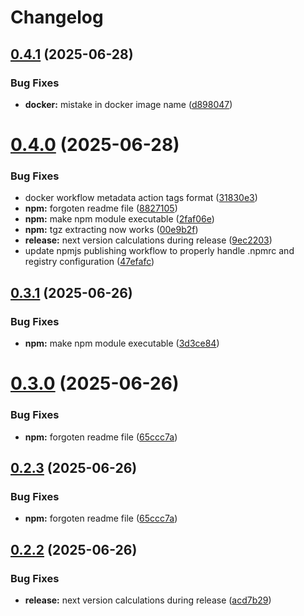 # Changelog

## [0.4.1](https://github.com/OleksandrKucherenko/mcp-obsidian-via-rest/compare/v0.4.0...v0.4.1) (2025-06-28)


### Bug Fixes

* **docker:** mistake in docker image name ([d898047](https://github.com/OleksandrKucherenko/mcp-obsidian-via-rest/commit/d8980473fad7ae491b88c15430f895cf9439e2cb))

# [0.4.0](https://github.com/OleksandrKucherenko/mcp-obsidian-via-rest/compare/v0.3.1...v0.4.0) (2025-06-28)


### Bug Fixes

* docker workflow metadata action tags format ([31830e3](https://github.com/OleksandrKucherenko/mcp-obsidian-via-rest/commit/31830e36c775279e2e3bf07e8c2613787f28c318))
* **npm:** forgoten readme file ([8827105](https://github.com/OleksandrKucherenko/mcp-obsidian-via-rest/commit/88271050a559be305e1b48c7af71b85956e571d4))
* **npm:** make npm module executable ([2faf06e](https://github.com/OleksandrKucherenko/mcp-obsidian-via-rest/commit/2faf06e99c079158cd0f740ec356bee88b3caef6))
* **npm:** tgz extracting now works ([00e9b2f](https://github.com/OleksandrKucherenko/mcp-obsidian-via-rest/commit/00e9b2f9784f864c7be5d4b9100368e77fcf7aa6))
* **release:** next version calculations during release ([9ec2203](https://github.com/OleksandrKucherenko/mcp-obsidian-via-rest/commit/9ec22035cc72f50cac38a9e8ba71947de1a01314))
* update npmjs publishing workflow to properly handle .npmrc and registry configuration ([47efafc](https://github.com/OleksandrKucherenko/mcp-obsidian-via-rest/commit/47efafc8ba438b5d85aa0fd3a590e2a168f19802))

## [0.3.1](https://github.com/OleksandrKucherenko/mcp-obsidian-via-rest/compare/v0.3.0...v0.3.1) (2025-06-26)


### Bug Fixes

* **npm:** make npm module executable ([3d3ce84](https://github.com/OleksandrKucherenko/mcp-obsidian-via-rest/commit/3d3ce844cf79154490bac4fce95b76c90f15b08a))

# [0.3.0](https://github.com/OleksandrKucherenko/mcp-obsidian-via-rest/compare/v0.2.2...v0.3.0) (2025-06-26)


### Bug Fixes

* **npm:** forgoten readme file ([65ccc7a](https://github.com/OleksandrKucherenko/mcp-obsidian-via-rest/commit/65ccc7a0820883f48edf08a5e62afd86d0b4e538))

## [0.2.3](https://github.com/OleksandrKucherenko/mcp-obsidian-via-rest/compare/v0.2.2...v0.2.3) (2025-06-26)


### Bug Fixes

* **npm:** forgoten readme file ([65ccc7a](https://github.com/OleksandrKucherenko/mcp-obsidian-via-rest/commit/65ccc7a0820883f48edf08a5e62afd86d0b4e538))

## [0.2.2](https://github.com/OleksandrKucherenko/mcp-obsidian-via-rest/compare/v0.2.2-beta.1...v0.2.2) (2025-06-26)


### Bug Fixes

* **release:** next version calculations during release ([acd7b29](https://github.com/OleksandrKucherenko/mcp-obsidian-via-rest/commit/acd7b29fc6a11c733fb2be4c263b5f83fe79ae04))
